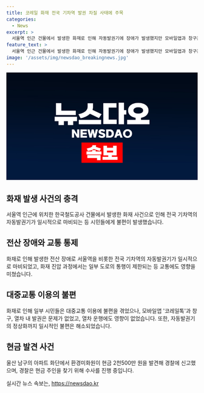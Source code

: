 ```yaml
---
title: 코레일 화재 전국 기차역 발권 차질 사태에 주목
categories:
  - News
excerpt: >
  서울역 인근 건물에서 발생한 화재로 인해 자동발권기에 장애가 발생했지만 모바일앱과 창구는 정상 가동되었고, 열차 운행에도 지장이 없었습니다. 화재로 인한 인명 피해는 없었지만, 화재 진압으로 도로 통제가 이뤄졌으며, 전국 기차역에서 자동발권기가 일시적으로 먹통이 되는 등 일부 시민들이 불편을 겪었습니다. 한편, 울산 남구의 아파트 환경미화원이 현금을 발견해 경찰에 신고했으며, 경찰은 현금 주인을 찾기 위해 수사 중입니다.
feature_text: >
  서울역 인근 건물에서 발생한 화재로 인해 자동발권기에 장애가 발생했지만 모바일앱과 창구는 정상 가동되었고, 열차 운행에도 지장이 없었습니다. 화재로 인한 인명 피해는 없었지만, 화재 진압으로 도로 통제가 이뤄졌으며, 전국 기차역에서 자동발권기가 일시적으로 먹통이 되는 등 일부 시민들이 불편을 겪었습니다. 한편, 울산 남구의 아파트 환경미화원이 현금을 발견해 경찰에 신고했으며, 경찰은 현금 주인을 찾기 위해 수사 중입니다.
image: '/assets/img/newsdao_breakingnews.jpg'
---
```


<p><img src="/assets/img/newsdao_breakingnews.jpg" alt="bookingtag 속보" /></p>

<h2 data-ke-size="size26">화재 발생 사건의 충격</h2>

<p data-ke-size="size16">서울역 인근에 위치한 한국철도공사 건물에서 발생한 화재 사건으로 인해 전국 기차역의 자동발권기가 일시적으로 마비되는 등 시민들에게 불편이 발생했습니다.</p>

<h2 data-ke-size="size26">전산 장애와 교통 통제</h2>

<p data-ke-size="size16">화재로 인해 발생한 전산 장애로 서울역을 비롯한 전국 기차역의 자동발권기가 일시적으로 마비되었고, 화재 진압 과정에서는 일부 도로의 통행이 제한되는 등 교통에도 영향을 미쳤습니다.</p>

<h2 data-ke-size="size26">대중교통 이용의 불편</h2>

<p data-ke-size="size16">화재로 인해 일부 시민들은 대중교통 이용에 불편을 겪었으나, 모바일앱 '코레일톡'과 창구, 열차 내 발권은 문제가 없었고, 열차 운행에도 영향이 없었습니다. 또한, 자동발권기의 정상화까지 일시적인 불편은 해소되었습니다.</p>

<h2 data-ke-size="size26">현금 발견 사건</h2>

<p data-ke-size="size16">울산 남구의 아파트 화단에서 환경미화원이 현금 2천500만 원을 발견해 경찰에 신고했으며, 경찰은 현금 주인을 찾기 위해 수사를 진행 중입니다.</p>
실시간 뉴스 속보는, <a href="https://newsdao.kr" rel="dofollow">https://newsdao.kr</a>


